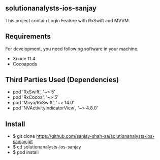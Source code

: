 ## solutionanalysts-ios-sanjay
This project contain Login Feature with RxSwift and MVVM.

## Requirements
For development, you need following software in your machine.
 - Xcode 11.4
 - Cocoapods
 
## Third Parties Used (Dependencies)
 - pod 'RxSwift', '~> 5'
 - pod 'RxCocoa', '~> 5'
 - pod 'Moya/RxSwift', '~> 14.0'
 - pod 'NVActivityIndicatorView', '~> 4.8.0'
  
## Install
- $ git clone https://github.com/sanjay-shah-sa/solutionanalysts-ios-sanjay.git
- $ cd solutionanalysts-ios-sanjay
- $ pod install
